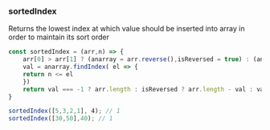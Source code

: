 ### sortedIndex

Returns the lowest index at which value should be inserted into array in order to maintain its sort order

```js
const sortedIndex = (arr,n) => {
    arr[0] > arr[1] ? (anarray = arr.reverse(),isReversed = true) : (anarray = arr,isReversed = false);  
	val = anarray.findIndex( el => {
	return n <= el
    })
	return val === -1 ? arr.length : isReversed ? arr.length - val : val
}
```

```js
sortedIndex([5,3,2,1], 4); // 1
sortedIndex([30,50],40); // 1
```
